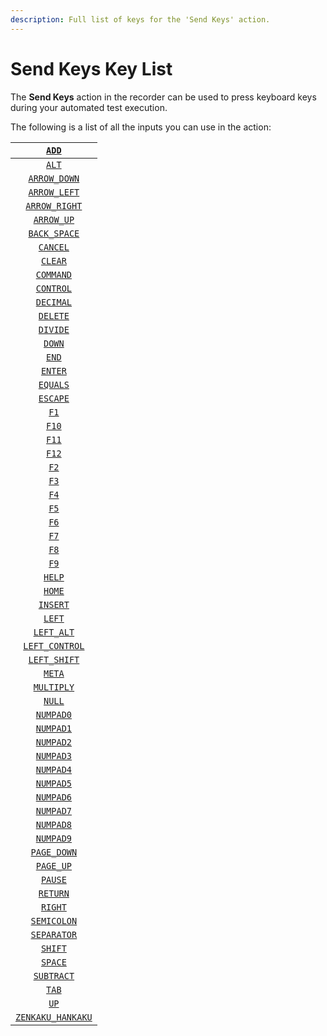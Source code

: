 ```yaml
---
description: Full list of keys for the 'Send Keys' action.
---
```


# Send Keys Key List

The **Send Keys** action in the recorder can be used to press keyboard keys during your automated test execution.

The following is a list of all the inputs you can use in the action:

| [`ADD`](https://www.javadoc.io/static/org.seleniumhq.selenium/selenium-api/3.141.59/org/openqa/selenium/Keys.html#ADD)  |
| :---: |
| [`ALT`](https://www.javadoc.io/static/org.seleniumhq.selenium/selenium-api/3.141.59/org/openqa/selenium/Keys.html#ALT)  |
| [`ARROW_DOWN`](https://www.javadoc.io/static/org.seleniumhq.selenium/selenium-api/3.141.59/org/openqa/selenium/Keys.html#ARROW_DOWN)  |
| [`ARROW_LEFT`](https://www.javadoc.io/static/org.seleniumhq.selenium/selenium-api/3.141.59/org/openqa/selenium/Keys.html#ARROW_LEFT)  |
| [`ARROW_RIGHT`](https://www.javadoc.io/static/org.seleniumhq.selenium/selenium-api/3.141.59/org/openqa/selenium/Keys.html#ARROW_RIGHT)  |
| [`ARROW_UP`](https://www.javadoc.io/static/org.seleniumhq.selenium/selenium-api/3.141.59/org/openqa/selenium/Keys.html#ARROW_UP)  |
| [`BACK_SPACE`](https://www.javadoc.io/static/org.seleniumhq.selenium/selenium-api/3.141.59/org/openqa/selenium/Keys.html#BACK_SPACE)  |
| [`CANCEL`](https://www.javadoc.io/static/org.seleniumhq.selenium/selenium-api/3.141.59/org/openqa/selenium/Keys.html#CANCEL)  |
| [`CLEAR`](https://www.javadoc.io/static/org.seleniumhq.selenium/selenium-api/3.141.59/org/openqa/selenium/Keys.html#CLEAR)  |
| [`COMMAND`](https://www.javadoc.io/static/org.seleniumhq.selenium/selenium-api/3.141.59/org/openqa/selenium/Keys.html#COMMAND)  |
| [`CONTROL`](https://www.javadoc.io/static/org.seleniumhq.selenium/selenium-api/3.141.59/org/openqa/selenium/Keys.html#CONTROL)  |
| [`DECIMAL`](https://www.javadoc.io/static/org.seleniumhq.selenium/selenium-api/3.141.59/org/openqa/selenium/Keys.html#DECIMAL)  |
| [`DELETE`](https://www.javadoc.io/static/org.seleniumhq.selenium/selenium-api/3.141.59/org/openqa/selenium/Keys.html#DELETE)  |
| [`DIVIDE`](https://www.javadoc.io/static/org.seleniumhq.selenium/selenium-api/3.141.59/org/openqa/selenium/Keys.html#DIVIDE)  |
| [`DOWN`](https://www.javadoc.io/static/org.seleniumhq.selenium/selenium-api/3.141.59/org/openqa/selenium/Keys.html#DOWN)  |
| [`END`](https://www.javadoc.io/static/org.seleniumhq.selenium/selenium-api/3.141.59/org/openqa/selenium/Keys.html#END)  |
| [`ENTER`](https://www.javadoc.io/static/org.seleniumhq.selenium/selenium-api/3.141.59/org/openqa/selenium/Keys.html#ENTER)  |
| [`EQUALS`](https://www.javadoc.io/static/org.seleniumhq.selenium/selenium-api/3.141.59/org/openqa/selenium/Keys.html#EQUALS)  |
| [`ESCAPE`](https://www.javadoc.io/static/org.seleniumhq.selenium/selenium-api/3.141.59/org/openqa/selenium/Keys.html#ESCAPE)  |
| [`F1`](https://www.javadoc.io/static/org.seleniumhq.selenium/selenium-api/3.141.59/org/openqa/selenium/Keys.html#F1)  |
| [`F10`](https://www.javadoc.io/static/org.seleniumhq.selenium/selenium-api/3.141.59/org/openqa/selenium/Keys.html#F10)  |
| [`F11`](https://www.javadoc.io/static/org.seleniumhq.selenium/selenium-api/3.141.59/org/openqa/selenium/Keys.html#F11)  |
| [`F12`](https://www.javadoc.io/static/org.seleniumhq.selenium/selenium-api/3.141.59/org/openqa/selenium/Keys.html#F12)  |
| [`F2`](https://www.javadoc.io/static/org.seleniumhq.selenium/selenium-api/3.141.59/org/openqa/selenium/Keys.html#F2)  |
| [`F3`](https://www.javadoc.io/static/org.seleniumhq.selenium/selenium-api/3.141.59/org/openqa/selenium/Keys.html#F3)  |
| [`F4`](https://www.javadoc.io/static/org.seleniumhq.selenium/selenium-api/3.141.59/org/openqa/selenium/Keys.html#F4)  |
| [`F5`](https://www.javadoc.io/static/org.seleniumhq.selenium/selenium-api/3.141.59/org/openqa/selenium/Keys.html#F5)  |
| [`F6`](https://www.javadoc.io/static/org.seleniumhq.selenium/selenium-api/3.141.59/org/openqa/selenium/Keys.html#F6)  |
| [`F7`](https://www.javadoc.io/static/org.seleniumhq.selenium/selenium-api/3.141.59/org/openqa/selenium/Keys.html#F7)  |
| [`F8`](https://www.javadoc.io/static/org.seleniumhq.selenium/selenium-api/3.141.59/org/openqa/selenium/Keys.html#F8)  |
| [`F9`](https://www.javadoc.io/static/org.seleniumhq.selenium/selenium-api/3.141.59/org/openqa/selenium/Keys.html#F9)  |
| [`HELP`](https://www.javadoc.io/static/org.seleniumhq.selenium/selenium-api/3.141.59/org/openqa/selenium/Keys.html#HELP)  |
| [`HOME`](https://www.javadoc.io/static/org.seleniumhq.selenium/selenium-api/3.141.59/org/openqa/selenium/Keys.html#HOME)  |
| [`INSERT`](https://www.javadoc.io/static/org.seleniumhq.selenium/selenium-api/3.141.59/org/openqa/selenium/Keys.html#INSERT)  |
| [`LEFT`](https://www.javadoc.io/static/org.seleniumhq.selenium/selenium-api/3.141.59/org/openqa/selenium/Keys.html#LEFT)  |
| [`LEFT_ALT`](https://www.javadoc.io/static/org.seleniumhq.selenium/selenium-api/3.141.59/org/openqa/selenium/Keys.html#LEFT_ALT)  |
| [`LEFT_CONTROL`](https://www.javadoc.io/static/org.seleniumhq.selenium/selenium-api/3.141.59/org/openqa/selenium/Keys.html#LEFT_CONTROL)  |
| [`LEFT_SHIFT`](https://www.javadoc.io/static/org.seleniumhq.selenium/selenium-api/3.141.59/org/openqa/selenium/Keys.html#LEFT_SHIFT)  |
| [`META`](https://www.javadoc.io/static/org.seleniumhq.selenium/selenium-api/3.141.59/org/openqa/selenium/Keys.html#META)  |
| [`MULTIPLY`](https://www.javadoc.io/static/org.seleniumhq.selenium/selenium-api/3.141.59/org/openqa/selenium/Keys.html#MULTIPLY)  |
| [`NULL`](https://www.javadoc.io/static/org.seleniumhq.selenium/selenium-api/3.141.59/org/openqa/selenium/Keys.html#NULL)  |
| [`NUMPAD0`](https://www.javadoc.io/static/org.seleniumhq.selenium/selenium-api/3.141.59/org/openqa/selenium/Keys.html#NUMPAD0)  |
| [`NUMPAD1`](https://www.javadoc.io/static/org.seleniumhq.selenium/selenium-api/3.141.59/org/openqa/selenium/Keys.html#NUMPAD1)  |
| [`NUMPAD2`](https://www.javadoc.io/static/org.seleniumhq.selenium/selenium-api/3.141.59/org/openqa/selenium/Keys.html#NUMPAD2)  |
| [`NUMPAD3`](https://www.javadoc.io/static/org.seleniumhq.selenium/selenium-api/3.141.59/org/openqa/selenium/Keys.html#NUMPAD3)  |
| [`NUMPAD4`](https://www.javadoc.io/static/org.seleniumhq.selenium/selenium-api/3.141.59/org/openqa/selenium/Keys.html#NUMPAD4)  |
| [`NUMPAD5`](https://www.javadoc.io/static/org.seleniumhq.selenium/selenium-api/3.141.59/org/openqa/selenium/Keys.html#NUMPAD5)  |
| [`NUMPAD6`](https://www.javadoc.io/static/org.seleniumhq.selenium/selenium-api/3.141.59/org/openqa/selenium/Keys.html#NUMPAD6)  |
| [`NUMPAD7`](https://www.javadoc.io/static/org.seleniumhq.selenium/selenium-api/3.141.59/org/openqa/selenium/Keys.html#NUMPAD7)  |
| [`NUMPAD8`](https://www.javadoc.io/static/org.seleniumhq.selenium/selenium-api/3.141.59/org/openqa/selenium/Keys.html#NUMPAD8)  |
| [`NUMPAD9`](https://www.javadoc.io/static/org.seleniumhq.selenium/selenium-api/3.141.59/org/openqa/selenium/Keys.html#NUMPAD9)  |
| [`PAGE_DOWN`](https://www.javadoc.io/static/org.seleniumhq.selenium/selenium-api/3.141.59/org/openqa/selenium/Keys.html#PAGE_DOWN)  |
| [`PAGE_UP`](https://www.javadoc.io/static/org.seleniumhq.selenium/selenium-api/3.141.59/org/openqa/selenium/Keys.html#PAGE_UP)  |
| [`PAUSE`](https://www.javadoc.io/static/org.seleniumhq.selenium/selenium-api/3.141.59/org/openqa/selenium/Keys.html#PAUSE)  |
| [`RETURN`](https://www.javadoc.io/static/org.seleniumhq.selenium/selenium-api/3.141.59/org/openqa/selenium/Keys.html#RETURN)  |
| [`RIGHT`](https://www.javadoc.io/static/org.seleniumhq.selenium/selenium-api/3.141.59/org/openqa/selenium/Keys.html#RIGHT)  |
| [`SEMICOLON`](https://www.javadoc.io/static/org.seleniumhq.selenium/selenium-api/3.141.59/org/openqa/selenium/Keys.html#SEMICOLON)  |
| [`SEPARATOR`](https://www.javadoc.io/static/org.seleniumhq.selenium/selenium-api/3.141.59/org/openqa/selenium/Keys.html#SEPARATOR)  |
| [`SHIFT`](https://www.javadoc.io/static/org.seleniumhq.selenium/selenium-api/3.141.59/org/openqa/selenium/Keys.html#SHIFT)  |
| [`SPACE`](https://www.javadoc.io/static/org.seleniumhq.selenium/selenium-api/3.141.59/org/openqa/selenium/Keys.html#SPACE)  |
| [`SUBTRACT`](https://www.javadoc.io/static/org.seleniumhq.selenium/selenium-api/3.141.59/org/openqa/selenium/Keys.html#SUBTRACT)  |
| [`TAB`](https://www.javadoc.io/static/org.seleniumhq.selenium/selenium-api/3.141.59/org/openqa/selenium/Keys.html#TAB)  |
| [`UP`](https://www.javadoc.io/static/org.seleniumhq.selenium/selenium-api/3.141.59/org/openqa/selenium/Keys.html#UP)  |
| [`ZENKAKU_HANKAKU`](https://www.javadoc.io/static/org.seleniumhq.selenium/selenium-api/3.141.59/org/openqa/selenium/Keys.html#ZENKAKU_HANKAKU)  |

